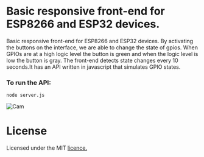 # Basic responsive front-end for ESP8266 and ESP32 devices.

Basic responsive front-end for ESP8266 and ESP32 devices.
By activating the buttons on the interface, we are able to change the state of gpios. 
When GPIOs are at a high logic level the button is green and when the logic level is low the button is gray.
The front-end detects state changes every 10 seconds.It has an API written in javascript that simulates GPIO states.

### To run the API:

```
node server.js

```
![Cam](https://github.com/tpaphysics/toogleESP32/blob/master/frontAPI.png?raw=true)

# License

Licensed under the MIT [licence.](https://github.com/tpaphysics/toogleESP32/blob/master/LICENSE)

